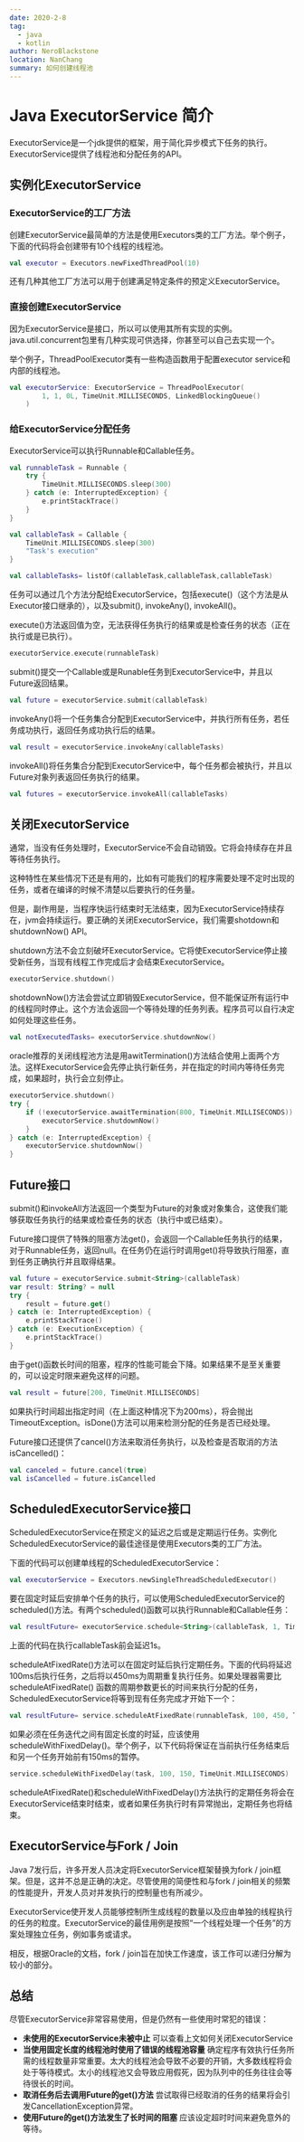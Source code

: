 ```yaml
---
date: 2020-2-8
tag: 
  - java
  - kotlin
author: NeroBlackstone
location: NanChang
summary: 如何创建线程池
---
```


# Java ExecutorService 简介

ExecutorService是一个jdk提供的框架，用于简化异步模式下任务的执行。ExecutorService提供了线程池和分配任务的API。

## 实例化ExecutorService

### ExecutorService的工厂方法

创建ExecutorService最简单的方法是使用Executors类的工厂方法。举个例子，下面的代码将会创建带有10个线程的线程池。

``` kotlin
val executor = Executors.newFixedThreadPool(10)
```

还有几种其他工厂方法可以用于创建满足特定条件的预定义ExecutorService。

### 直接创建ExecutorService

因为ExecutorService是接口，所以可以使用其所有实现的实例。java.util.concurrent包里有几种实现可供选择，你甚至可以自己去实现一个。

举个例子，ThreadPoolExecutor类有一些构造函数用于配置executor service和内部的线程池。

``` kotlin
val executorService: ExecutorService = ThreadPoolExecutor(
        1, 1, 0L, TimeUnit.MILLISECONDS, LinkedBlockingQueue()
    )
```

### 给ExecutorService分配任务

ExecutorService可以执行Runnable和Callable任务。

``` kotlin
val runnableTask = Runnable {
    try {
        TimeUnit.MILLISECONDS.sleep(300)
    } catch (e: InterruptedException) {
        e.printStackTrace()
    }
}

val callableTask = Callable {
    TimeUnit.MILLISECONDS.sleep(300)
    "Task's execution"
}

val callableTasks= listOf(callableTask,callableTask,callableTask)
```

任务可以通过几个方法分配给ExecutorService，包括execute()（这个方法是从Executor接口继承的），以及submit(), invokeAny(), invokeAll()。

execute()方法返回值为空，无法获得任务执行的结果或是检查任务的状态（正在执行或是已执行）。

``` kotlin
executorService.execute(runnableTask)
```

submit()提交一个Callable或是Runable任务到ExecutorService中，并且以Future返回结果。

```kotlin
val future = executorService.submit(callableTask)
```

invokeAny()将一个任务集合分配到ExecutorService中，并执行所有任务，若任务成功执行，返回任务成功执行后的结果。

``` kotlin
val result = executorService.invokeAny(callableTasks)
```

invokeAll()将任务集合分配到ExecutorService中，每个任务都会被执行，并且以Future对象列表返回任务执行的结果。

``` kotlin
val futures = executorService.invokeAll(callableTasks)
```

## 关闭ExecutorService

通常，当没有任务处理时，ExecutorService不会自动销毁。它将会持续存在并且等待任务执行。

这种特性在某些情况下还是有用的，比如有可能我们的程序需要处理不定时出现的任务，或者在编译的时候不清楚以后要执行的任务量。

但是，副作用是，当程序快运行结束时无法结束，因为ExecutorService持续存在，jvm会持续运行。要正确的关闭ExecutorService，我们需要shotdown和shutdownNow() API。

shutdown方法不会立刻破坏ExecutorService。它将使ExecutorService停止接受新任务，当现有线程工作完成后才会结束ExecutorService。

``` kotlin
executorService.shutdown()
```

shotdownNow()方法会尝试立即销毁ExecutorService，但不能保证所有运行中的线程同时停止。这个方法会返回一个等待处理的任务列表。程序员可以自行决定如何处理这些任务。

``` kotlin
val notExecutedTasks= executorService.shutdownNow()
```

oracle推荐的关闭线程池方法是用awitTermination()方法结合使用上面两个方法。这样ExecutorService会先停止执行新任务，并在指定的时间内等待任务完成，如果超时，执行会立刻停止。

```kotlin
executorService.shutdown()
try {
    if (!executorService.awaitTermination(800, TimeUnit.MILLISECONDS)) {
        executorService.shutdownNow()
    }
} catch (e: InterruptedException) {
    executorService.shutdownNow()
}
```

## Future接口

submit()和invokeAll方法返回一个类型为Future的对象或对象集合，这使我们能够获取任务执行的结果或检查任务的状态（执行中或已结束）。

Future接口提供了特殊的阻塞方法get()，会返回一个Callable任务执行的结果，对于Runnable任务，返回null。在任务仍在运行时调用get()将导致执行阻塞，直到任务正确执行并且取得结果。

``` kotlin
val future = executorService.submit<String>(callableTask)
var result: String? = null
try {
    result = future.get()
} catch (e: InterruptedException) {
    e.printStackTrace()
} catch (e: ExecutionException) {
    e.printStackTrace()
}
```

由于get()函数长时间的阻塞，程序的性能可能会下降。如果结果不是至关重要的，可以设定时限来避免这样的问题。

``` kotlin
val result = future[200, TimeUnit.MILLISECONDS]
```

如果执行时间超出指定时间（在上面这种情况下为200ms），将会抛出TimeoutException。isDone()方法可以用来检测分配的任务是否已经处理。

Future接口还提供了cancel()方法来取消任务执行，以及检查是否取消的方法isCancelled()：

``` kotlin
val canceled = future.cancel(true)
val isCancelled = future.isCancelled
```

## ScheduledExecutorService接口

ScheduledExecutorService在预定义的延迟之后或是定期运行任务。实例化ScheduledExecutorService的最佳途径是使用Executors类的工厂方法。

下面的代码可以创建单线程的ScheduledExecutorService：

``` kotlin
val executorService = Executors.newSingleThreadScheduledExecutor()
```

要在固定时延后安排单个任务的执行，可以使用ScheduledExecutorService的scheduled()方法。有两个scheduled()函数可以执行Runnable和Callable任务：

``` kotlin
val resultFuture= executorService.schedule<String>(callableTask, 1, TimeUnit.SECONDS)
```

上面的代码在执行callableTask前会延迟1s。

scheduleAtFixedRate()方法可以在固定时延后执行定期任务。下面的代码将延迟100ms后执行任务，之后将以450ms为周期重复执行任务。如果处理器需要比scheduleAtFixedRate() 函数的周期参数更长的时间来执行分配的任务，ScheduledExecutorService将等到现有任务完成才开始下一个：

``` kotlin
val resultFuture= service.scheduleAtFixedRate(runnableTask, 100, 450, TimeUnit.MILLISECONDS)
```

如果必须在任务迭代之间有固定长度的时延，应该使用scheduleWithFixedDelay()。举个例子，以下代码将保证在当前执行任务结束后和另一个任务开始前有150ms的暂停。

``` kotlin
service.scheduleWithFixedDelay(task, 100, 150, TimeUnit.MILLISECONDS)
```

scheduleAtFixedRate()和scheduleWithFixedDelay()方法执行的定期任务将会在ExecutorService结束时结束，或者如果任务执行时有异常抛出，定期任务也将结束。

## ExecutorService与Fork / Join

Java 7发行后，许多开发人员决定将ExecutorService框架替换为fork / join框架。但是，这并不总是正确的决定。尽管使用的简便性和与fork / join相关的频繁的性能提升，开发人员对并发执行的控制量也有所减少。

ExecutorService使开发人员能够控制所生成线程的数量以及应由单独的线程执行的任务的粒度。ExecutorService的最佳用例是按照“一个线程处理一个任务”的方案处理独立任务，例如事务或请求。

相反，根据Oracle的文档，fork / join旨在加快工作速度，该工作可以递归分解为较小的部分。

## 总结

尽管ExecutorService非常容易使用，但是仍然有一些使用时常犯的错误：

- **未使用的ExecutorService未被中止** 可以查看上文如何关闭ExecutorService
- **当使用固定长度的线程池时使用了错误的线程池容量** 确定程序有效执行任务所需的线程数量非常重要。太大的线程池会导致不必要的开销，大多数线程将会处于等待模式。太小的线程池又会导致应用假死，因为队列中的任务往往会等待很长的时间。
- **取消任务后去调用Future的get()方法** 尝试取得已经取消的任务的结果将会引发CancellationException异常。
- **使用Future的get()方法发生了长时间的阻塞** 应该设定超时时间来避免意外的等待。